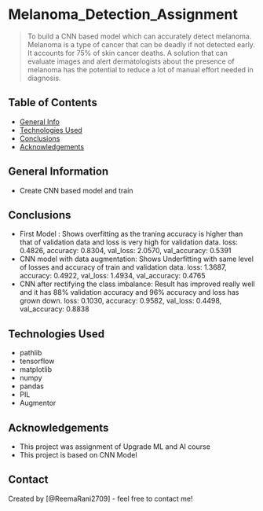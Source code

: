 # Melanoma_Detection_Assignment
> To build a CNN based model which can accurately detect melanoma. Melanoma is a type of cancer that can be deadly if not detected early. It accounts for 75% of skin cancer deaths. A solution that can evaluate images and alert dermatologists about the presence of melanoma has the potential to reduce a lot of manual effort needed in diagnosis.


## Table of Contents
* [General Info](#general-information)
* [Technologies Used](#technologies-used)
* [Conclusions](#conclusions)
* [Acknowledgements](#acknowledgements)

<!-- You can include any other section that is pertinent to your problem -->

## General Information
- Create CNN based model and train

<!-- You don't have to answer all the questions - just the ones relevant to your project. -->

## Conclusions
- First Model : Shows overfitting as the traning accuracy is higher than that of validation data and loss is very high for validation data.
loss: 0.4826, accuracy: 0.8304, val_loss: 2.0570, val_accuracy: 0.5391
- CNN model with data augmentation: Shows Underfitting with same level of losses and accuracy of train and validation data.
loss: 1.3687, accuracy: 0.4922, val_loss: 1.4934, val_accuracy: 0.4765
- CNN after rectifying the class imbalance: Result has improved really well and it has 88% validation accuracy and 96% accuracy and loss has grown down.
loss: 0.1030, accuracy: 0.9582, val_loss: 0.4498, val_accuracy: 0.8838

<!-- You don't have to answer all the questions - just the ones relevant to your project. -->


## Technologies Used
- pathlib
- tensorflow
- matplotlib
- numpy
- pandas
- PIL
- Augmentor

<!-- As the libraries versions keep on changing, it is recommended to mention the version of library used in this project -->

## Acknowledgements
- This project was assignment of Upgrade ML and AI course 
- This project is based on CNN Model


## Contact
Created by [@ReemaRani2709] - feel free to contact me!


<!-- Optional -->
<!-- ## License -->
<!-- This project is open source and available under the [... License](). -->

<!-- You don't have to include all sections - just the one's relevant to your project -->